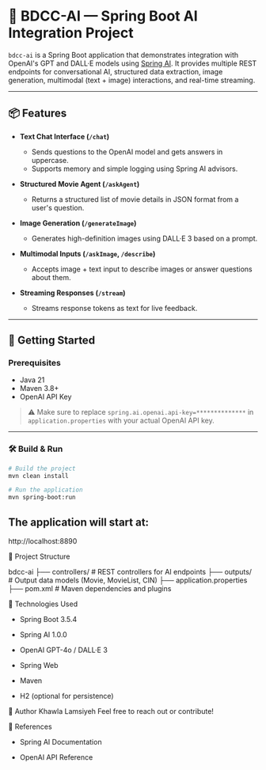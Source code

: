 # 🤖 BDCC-AI — Spring Boot AI Integration Project

`bdcc-ai` is a Spring Boot application that demonstrates integration with OpenAI's GPT and DALL·E models using [Spring AI](https://docs.spring.io/spring-ai/reference/). It provides multiple REST endpoints for conversational AI, structured data extraction, image generation, multimodal (text + image) interactions, and real-time streaming.

---

## 📦 Features

- **Text Chat Interface (`/chat`)**
    - Sends questions to the OpenAI model and gets answers in uppercase.
    - Supports memory and simple logging using Spring AI advisors.

- **Structured Movie Agent (`/askAgent`)**
    - Returns a structured list of movie details in JSON format from a user's question.

- **Image Generation (`/generateImage`)**
    - Generates high-definition images using DALL·E 3 based on a prompt.

- **Multimodal Inputs (`/askImage`, `/describe`)**
    - Accepts image + text input to describe images or answer questions about them.

- **Streaming Responses (`/stream`)**
    - Streams response tokens as text for live feedback.

---

## 🚀 Getting Started

### Prerequisites

- Java 21
- Maven 3.8+
- OpenAI API Key

> ⚠️ Make sure to replace `spring.ai.openai.api-key=**************` in `application.properties` with your actual OpenAI API key.

---

### 🛠️ Build & Run

```bash
# Build the project
mvn clean install

# Run the application
mvn spring-boot:run
```
## The application will start at:
http://localhost:8890

🧱 Project Structure

bdcc-ai
├── controllers/         # REST controllers for AI endpoints
├── outputs/             # Output data models (Movie, MovieList, CIN)
├── application.properties
├── pom.xml              # Maven dependencies and plugins

🧠 Technologies Used
- Spring Boot 3.5.4

- Spring AI 1.0.0

- OpenAI GPT-4o / DALL·E 3

- Spring Web

- Maven

- H2 (optional for persistence)

👤 Author
Khawla Lamsiyeh
Feel free to reach out or contribute!

📘 References
- Spring AI Documentation

- OpenAI API Reference
